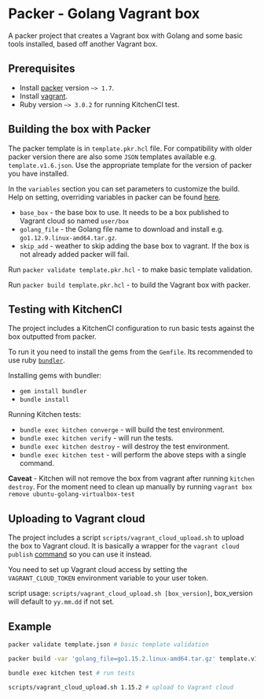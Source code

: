 # Packer - Golang Vagrant box

A packer project that creates a Vagrant box with Golang and some basic tools installed, based off another Vagrant box.

## Prerequisites

* Install [packer](https://www.packer.io/downloads.html) version `~> 1.7`.
* Install [vagrant](https://www.vagrantup.com/downloads.html).
* Ruby version `~> 3.0.2` for running KitchenCI test.

## Building the box with Packer

The packer template is in `template.pkr.hcl` file. 
For  compatibility with older packer version there are also some `JSON` templates available e.g. `template.v1.6.json`. Use the appropriate template for the version of packer you have installed.

In the `variables` section you can set parameters to customize the build. Help on setting, overriding variables in packer can be found [here](https://www.packer.io/docs/templates/user-variables.html#setting-variables).

* `base_box`  - the base box to use. It needs to be a box published to Vagrant cloud so named `user/box`
* `golang_file` - the Golang file name to download and install e.g. `go1.12.9.linux-amd64.tar.gz`.
* `skip_add` - weather to skip adding the base box to vagrant. If the box is not already added packer will fail.

Run `packer validate template.pkr.hcl` - to make basic template validation.

Run `packer build template.pkr.hcl` - to build the Vagrant box with packer.

## Testing with KitchenCI

The project includes a KitchenCI configuration to run basic tests against the box outputted from packer.

To run it you need to install the gems from the `Gemfile`. Its recommended to use ruby [`bundler`](https://bundler.io/).

Installing gems with bundler:

* `gem install bundler`
* `bundle install`

Running Kitchen tests:

* `bundle exec kitchen converge` - will build the test environment.
* `bundle exec kitchen verify` - will run the tests.
* `bundle exec kitchen destroy` - will destroy the test environment.
* `bundle exec kitchen test` - will perform the above steps with a single command.

**Caveat** - Kitchen will not remove the box from vagrant after running `kitchen destroy`. For the moment need to clean up manually by running `vagrant box remove ubuntu-golang-virtualbox-test`

## Uploading to Vagrant cloud

The project includes a script `scripts/vagrant_cloud_upload.sh` to upload the box to Vagrant cloud. It is basically a wrapper for the `vagrant cloud publish` [command](https://www.vagrantup.com/docs/cli/cloud.html#cloud-publish) so you can use it instead.

You need to set up Vagrant cloud access by setting the `VAGRANT_CLOUD_TOKEN` environment variable to your user token.

script usage: `scripts/vagrant_cloud_upload.sh [box_version]`, box_version will default to `yy.mm.dd` if not set.

## Example

```bash
packer validate template.json # basic template validation

packer build -var 'golang_file=go1.15.2.linux-amd64.tar.gz' template.v1.6json   # build the box with packer, setting the golang_ver variable.

bundle exec kitchen test # run tests

scripts/vagrant_cloud_upload.sh 1.15.2 # upload to Vagrant cloud
```
